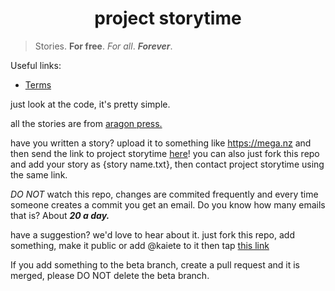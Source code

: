 <h1 style="width: 100%; text-align: center;">project storytime</h1>

> Stories. **For free**. *For all*. ***Forever***.

Useful links:
* [Terms](https://github.com/kaiete/projectstorytime/blob/main/terms/fullterms.md)

just look at the code, it's pretty simple.

all the stories are from [aragon press.](https://aragon-press.com)

have you written a story? upload it to something like https://mega.nz and then send the link to project storytime [here](mailto:kaiete@aragon-press.com)! you can also just fork this repo and add your story as {story name.txt}, then contact project storytime using the same link.

*DO NOT* watch this repo, changes are commited frequently and every time someone creates a commit you get an email. Do you know how many emails that is? About ***20 a day.***

have a suggestion? we'd love to hear about it. just fork this repo, add something, make it public or add @kaiete to it then tap [this link](mailto:kaiete@aragon-press.com?subject=I've%20got%20a%20suggestion%20for%20storytime&body=(put%20a%20link%20to%20your%20fork%20here))

If you add something to the beta branch, create a pull request and it is merged, please DO NOT delete the beta branch.
